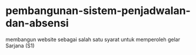 # pembangunan-sistem-penjadwalan-dan-absensi
membangun website sebagai salah satu syarat untuk memperoleh gelar Sarjana (S1)
